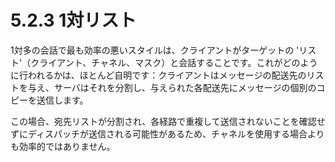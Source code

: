 # 5.2.3 1対リスト

1対多の会話で最も効率の悪いスタイルは、クライアントがターゲットの 'リスト'（クライアント、チャネル、マスク）と会話することです。これがどのように行われるかは、ほとんど自明です：クライアントはメッセージの配送先のリストを与え、サーバはそれを分割し、与えられた各配送先にメッセージの個別のコピーを送信します。

この場合、宛先リストが分割され、各経路で重複して送信されないことを確認せずにディスパッチが送信される可能性があるため、チャネルを使用する場合よりも効率的ではありません。
